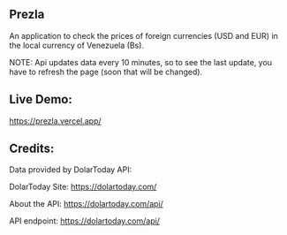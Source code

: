 ## Prezla

An application to check the prices of foreign currencies (USD and EUR) in the local currency of Venezuela (Bs).

NOTE: Api updates data every 10 minutes, so to see the last update, you have to refresh the page (soon that will be changed).

## Live Demo:

https://prezla.vercel.app/

## Credits:

Data provided by DolarToday API:

DolarToday Site:
https://dolartoday.com/

About the API:
https://dolartoday.com/api/

API endpoint:
https://dolartoday.com/api/
